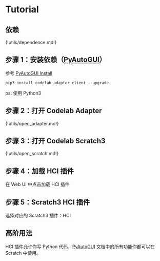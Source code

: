 # Tutorial

## 依赖

{!utils/dependence.md!}



## 步骤 1：安装依赖（[PyAutoGUI](https://pyautogui.readthedocs.io/en/latest/index.html)）
参考 [PyAutoGUI Install](https://pyautogui.readthedocs.io/en/latest/install.html)

`pip3 install codelab_adapter_client --upgrade`

ps: 使用 Python3

## 步骤 2：打开 Codelab Adapter

{!utils/open_adapter.md!}

## 步骤 3：打开 Codelab Scratch3

{!utils/open_scratch.md!}

## 步骤 4：加载 HCI 插件

在 Web UI 中点击加载 HCI 插件

## 步骤 5：Scratch3 HCI 插件

选择对应的 Scratch3 插件：HCI

## 高阶用法
HCI 插件允许你写 Python 代码，[PyAutoGUI](https://pyautogui.readthedocs.io/en/latest/index.html) 文档中的所有功能你都可以在 Scratch 中使用。
